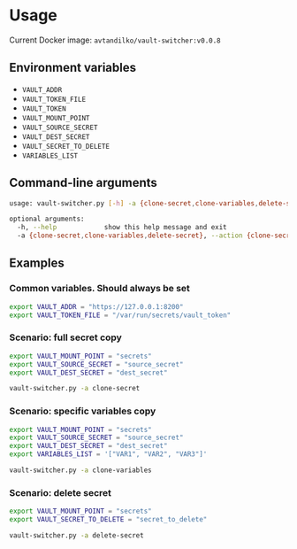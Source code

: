 # Usage

Current Docker image: `avtandilko/vault-switcher:v0.0.8`

## Environment variables

* `VAULT_ADDR`
* `VAULT_TOKEN_FILE`
* `VAULT_TOKEN`
* `VAULT_MOUNT_POINT`
* `VAULT_SOURCE_SECRET`
* `VAULT_DEST_SECRET`
* `VAULT_SECRET_TO_DELETE`
* `VARIABLES_LIST`

## Command-line arguments

```sh
usage: vault-switcher.py [-h] -a {clone-secret,clone-variables,delete-secret}

optional arguments:
  -h, --help            show this help message and exit
  -a {clone-secret,clone-variables,delete-secret}, --action {clone-secret,clone-variables,delete-secret}
```

## Examples

### Common variables. Should always be set

```sh
export VAULT_ADDR = "https://127.0.0.1:8200"
export VAULT_TOKEN_FILE = "/var/run/secrets/vault_token"
```

### Scenario: full secret copy

```sh
export VAULT_MOUNT_POINT = "secrets"
export VAULT_SOURCE_SECRET = "source_secret"
export VAULT_DEST_SECRET = "dest_secret"

vault-switcher.py -a clone-secret
```

### Scenario: specific variables copy

```sh
export VAULT_MOUNT_POINT = "secrets"
export VAULT_SOURCE_SECRET = "source_secret"
export VAULT_DEST_SECRET = "dest_secret"
export VARIABLES_LIST = '["VAR1", "VAR2", "VAR3"]'

vault-switcher.py -a clone-variables
```

### Scenario: delete secret

```sh
export VAULT_MOUNT_POINT = "secrets"
export VAULT_SECRET_TO_DELETE = "secret_to_delete"

vault-switcher.py -a delete-secret
```
